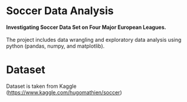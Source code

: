 # Soccer Data Analysis
<b>Investigating Soccer Data Set on Four Major European Leagues. </br>
</b></br>
The project includes data wrangling and exploratory data analysis using python (pandas, numpy, and matplotlib).

# Dataset
Dataset is taken from Kaggle (https://www.kaggle.com/hugomathien/soccer)
